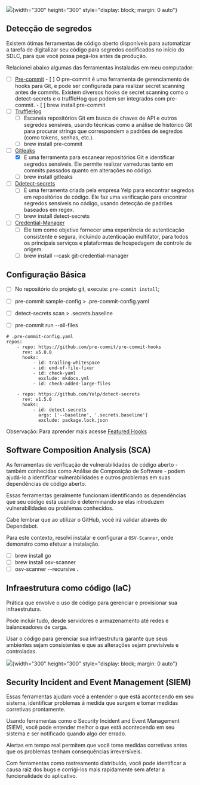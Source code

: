 ![](../img/git-devops-002.png){width="300" height="300" style="display: block; margin: 0 auto"}
## Detecção de segredos
Existem ótimas ferramentas de código aberto disponíveis para automatizar a tarefa de digitalizar seu código para segredos codificados no início do SDLC, para que você possa pegá-los antes da produção.

Relacionei abaixo algumas das ferramentas instaladas em meu computador:

- [ ] [Pre-commit](https://pre-commit.com/)
      - [ ] O pre-commit é uma ferramenta de gerenciamento de hooks para Git, e pode ser configurada para realizar secret scanning antes de commits. Existem diversos hooks de secret scanning como o detect-secrets e o truffleHog que podem ser integrados com pre-commit.
      - [ ] brew install pre-commit
- [ ] [TruffleHog](https://github.com/trufflesecurity/trufflehog)
	- [ ] Escaneia repositórios Git em busca de chaves de API e outros segredos sensíveis, usando técnicas como a análise de histórico Git para procurar strings que correspondem a padrões de segredos (como tokens, senhas, etc.).
    - [ ] brew install pre-commit
- [ ] [Gitleaks](https://github.com/gitleaks/gitleaks)
     - [x] É uma ferramenta para escanear repositórios Git e identificar segredos sensíveis. Ele permite realizar varreduras tanto em commits passados quanto em alterações no código.
    - [ ] brew install gitleaks
- [ ] [Ddetect-secrets](https://github.com/Yelp/detect-secrets)
    - [ ] É uma ferramenta criada pela empresa Yelp para encontrar segredos em repositórios de código. Ele faz uma verificação para encontrar segredos sensíveis no código, usando detecção de padrões baseados em regex.
    - [ ] brew install detect-secrets
- [ ] [Credential-Manager](https://github.com/git-ecosystem/git-credential-manager)
    - [ ] Ele tem como objetivo fornecer uma experiência de autenticação consistente e segura, incluindo autenticação multifator, para todos os principais serviços e plataformas de hospedagem de controle de origem.
    - [ ] brew install --cask git-credential-manager
## Configuração Básica

- [ ] No repositório do projeto git, execute:  `pre-commit install`;
- [ ] pre-commit sample-config > .pre-commit-config.yaml
- [ ] detect-secrets scan > .secrets.baseline
- [ ] pre-commit run --all-files


```
# .pre-commit-config.yaml
repos:
    - repo: https://github.com/pre-commit/pre-commit-hooks
      rev: v5.0.0
      hooks:
          - id: trailing-whitespace
          - id: end-of-file-fixer
          - id: check-yaml
            exclude: mkdocs.yml
          - id: check-added-large-files

    - repo: https://github.com/Yelp/detect-secrets
      rev: v1.5.0
      hooks:
          - id: detect-secrets
            args: ['--baseline', '.secrets.baseline']
            exclude: package.lock.json

```
Observação: Para aprender mais acesse [Featured Hooks](https://pre-commit.com/hooks.html)

## Software Composition Analysis  (SCA)
As ferramentas de verificação de vulnerabilidades de código aberto - também conhecidas como Análise de Composição de Software - podem ajudá-lo a identificar vulnerabilidades e outros problemas em suas dependências de código aberto.

Essas ferramentas geralmente funcionam identificando as dependências que seu código está usando e determinando se elas introduzem vulnerabilidades ou problemas conhecidos.

Cabe lembrar que ao utilizar o GitHub, você irá validar através do Dependabot.

Para este contexto, resolvi instalar e configurar a `OSV-Scanner`, onde demonstro como efetuar a instalação.

- [ ] brew install go
- [ ] brew install osv-scanner
- [ ] osv-scanner --recursive .

## Infraestrutura como código (IaC)
Prática que envolve o uso de código para gerenciar e provisionar sua infraestrutura.

Pode incluir tudo, desde servidores e armazenamento até redes e balanceadores de carga.

Usar o código para gerenciar sua infraestrutura garante que seus ambientes sejam consistentes e que as alterações sejam previsíveis e controladas.

![](../img/git-devops-001.png){width="300" height="300" style="display: block; margin: 0 auto"}

## Security Incident and Event Management (SIEM)
 Essas ferramentas ajudam você a entender o que está acontecendo em seu sistema, identificar problemas à medida que surgem e tomar medidas corretivas prontamente.

 Usando ferramentas como o Security Incident and Event Management (SIEM), você pode entender melhor o que está acontecendo em seu sistema e ser notificado quando algo der errado.

 Alertas em tempo real permitem que você tome medidas corretivas antes que os problemas tenham consequências irreversíveis.

 Com ferramentas como rastreamento distribuído, você pode identificar a causa raiz dos bugs e corrigi-los mais rapidamente sem afetar a funcionalidade do aplicativo.
